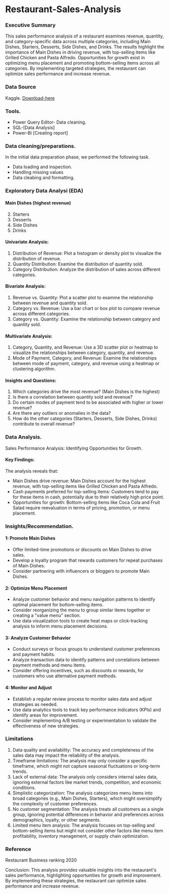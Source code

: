 # Restaurant-Sales-Analysis

### Executive Summary

This sales performance analysis of a restaurant examines revenue, quantity, and category-specific data across multiple categories, including Main Dishes, Starters, Desserts, Side Dishes, and Drinks. The results highlight the importance of Main Dishes in driving revenue, with top-selling items like Grilled Chicken and Pasta Alfredo. Opportunities for growth exist in optimizing menu placement and promoting bottom-selling items across all categories. By implementing targeted strategies, the restaurant can optimize sales performance and increase revenue.

### Data Source

Kaggle. [Download-here](https://www.kaggle)

### Tools.
 - Power Query Editor- Data cleaning.
 - SQL-[Data Analysis]
 - Power-Bi [Creating report]

### Data cleaning/preparations.

In the initial data preparation phase, we performed the following task.
 - Data loading and inspection.
 - Handling missing values
 - Data cleabing and formatting.

### Exploratory Data Analysi (EDA) 

#### Main Dishes (highest revenue)
2. Starters
3. Desserts
4. Side Dishes
5. Drinks

#### Univariate Analysis:
1. Distribution of Revenue: Plot a histogram or density plot to visualize the distribution of revenue.
2. Quantity Distribution: Examine the distribution of quantity sold.
3. Category Distribution: Analyze the distribution of sales across different categories.

#### Bivariate Analysis:
1. Revenue vs. Quantity: Plot a scatter plot to examine the relationship between revenue and quantity sold.
2. Category vs. Revenue: Use a bar chart or box plot to compare revenue across different categories.
3. Category vs. Quantity: Examine the relationship between category and quantity sold.

#### Multivariate Analysis:
1. Category, Quantity, and Revenue: Use a 3D scatter plot or heatmap to visualize the relationships between category, quantity, and revenue.
2. Mode of Payment, Category, and Revenue: Examine the relationships between mode of payment, category, and revenue using a heatmap or clustering algorithm.

#### Insights and Questions:
1. Which categories drive the most revenue? (Main Dishes is the highest)
2. Is there a correlation between quantity sold and revenue?
3. Do certain modes of payment tend to be associated with higher or lower revenue?
4. Are there any outliers or anomalies in the data?
5. How do the other categories (Starters, Desserts, Side Dishes, Drinks) contribute to overall revenue?


### Data Analysis.

Sales Performance Analysis: Identifying Opportunities for Growth.

#### Key Findings:
The analysis reveals that:

- Main Dishes drive revenue: Main Dishes account for the highest revenue, with top-selling items like Grilled Chicken and Pasta Alfredo.
- Cash payments preferred for top-selling items: Customers tend to pay for these items in cash, potentially due to their relatively high price point.
- Opportunities for growth: Bottom-selling items like Coca Cola and Fruit Salad require reevaluation in terms of pricing, promotion, or menu placement.


### Insights/Recommendation.

#### 1: Promote Main Dishes
- Offer limited-time promotions or discounts on Main Dishes to drive sales.
- Develop a loyalty program that rewards customers for repeat purchases of Main Dishes.
- Consider partnering with influencers or bloggers to promote Main Dishes.

#### 2: Optimize Menu Placement
- Analyze customer behavior and menu navigation patterns to identify optimal placement for bottom-selling items.
- Consider reorganizing the menu to group similar items together or creating a "value menu" section.
- Use data visualization tools to create heat maps or click-tracking analysis to inform menu placement decisions.

#### 3: Analyze Customer Behavior
- Conduct surveys or focus groups to understand customer preferences and payment habits.
- Analyze transaction data to identify patterns and correlations between payment methods and menu items.
- Consider offering incentives, such as discounts or rewards, for customers who use alternative payment methods.

#### 4: Monitor and Adjust
- Establish a regular review process to monitor sales data and adjust strategies as needed.
- Use data analytics tools to track key performance indicators (KPIs) and identify areas for improvement.
- Consider implementing A/B testing or experimentation to validate the effectiveness of new strategies.

### Limitations 

1. Data quality and availability: The accuracy and completeness of the sales data may impact the reliability of the analysis.
2. Timeframe limitations: The analysis may only consider a specific timeframe, which might not capture seasonal fluctuations or long-term trends.
3. Lack of external data: The analysis only considers internal sales data, ignoring external factors like market trends, competition, and economic conditions.
4. Simplistic categorization: The analysis categorizes menu items into broad categories (e.g., Main Dishes, Starters), which might oversimplify the complexity of customer preferences.
5. No customer segmentation: The analysis treats all customers as a single group, ignoring potential differences in behavior and preferences across demographics, loyalty, or other segments.
6. Limited menu item analysis: The analysis focuses on top-selling and bottom-selling items but might not consider other factors like menu item profitability, inventory management, or supply chain optimization.

### Reference 

Restaurant Business ranking 2020


Conclusion:
This analysis provides valuable insights into the restaurant's sales performance, highlighting opportunities for growth and improvement. By implementing these strategies, the restaurant can optimize sales performance and increase revenue.




